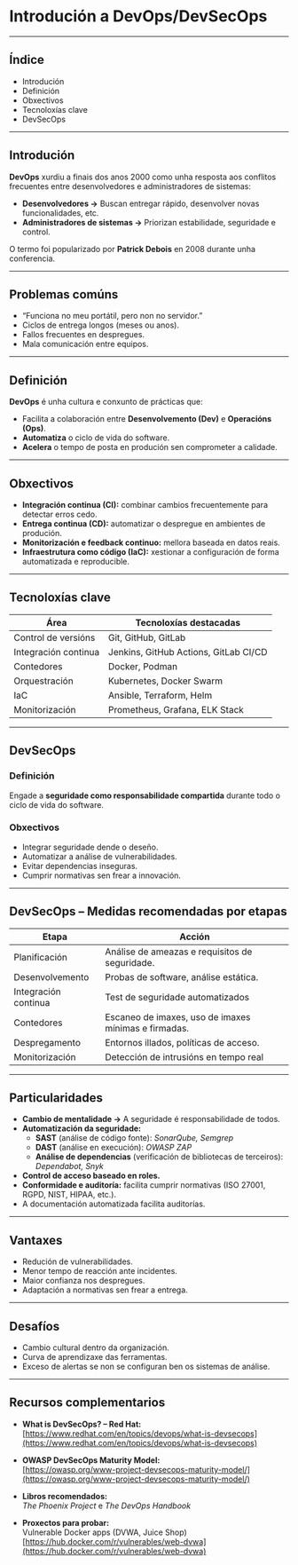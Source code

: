 # Introdución a DevOps/DevSecOps  

---

## Índice
- Introdución  
- Definición  
- Obxectivos  
- Tecnoloxías clave  
- DevSecOps  

---

## Introdución

**DevOps** xurdiu a finais dos anos 2000 como unha resposta aos conflitos frecuentes entre desenvolvedores e administradores de sistemas:

- **Desenvolvedores →** Buscan entregar rápido, desenvolver novas funcionalidades, etc.  
- **Administradores de sistemas →** Priorizan estabilidade, seguridade e control.

O termo foi popularizado por **Patrick Debois** en 2008 durante unha conferencia.

---

## Problemas comúns

- “Funciona no meu portátil, pero non no servidor.”  
- Ciclos de entrega longos (meses ou anos).  
- Fallos frecuentes en despregues.  
- Mala comunicación entre equipos.

---

## Definición

**DevOps** é unha cultura e conxunto de prácticas que:

- Facilita a colaboración entre **Desenvolvemento (Dev)** e **Operacións (Ops)**.  
- **Automatiza** o ciclo de vida do software.  
- **Acelera** o tempo de posta en produción sen comprometer a calidade.

---

## Obxectivos

- **Integración continua (CI):** combinar cambios frecuentemente para detectar erros cedo.  
- **Entrega continua (CD):** automatizar o despregue en ambientes de produción.  
- **Monitorización e feedback continuo:** mellora baseada en datos reais.  
- **Infraestrutura como código (IaC):** xestionar a configuración de forma automatizada e reproducible.

---

## Tecnoloxías clave

| Área                 | Tecnoloxías destacadas                     |
|----------------------|--------------------------------------------|
| Control de versións  | Git, GitHub, GitLab                        |
| Integración continua | Jenkins, GitHub Actions, GitLab CI/CD      |
| Contedores           | Docker, Podman                             |
| Orquestración        | Kubernetes, Docker Swarm                   |
| IaC                  | Ansible, Terraform, Helm                   |
| Monitorización       | Prometheus, Grafana, ELK Stack             |


---

## DevSecOps

### Definición
Engade a **seguridade como responsabilidade compartida** durante todo o ciclo de vida do software.

### Obxectivos
- Integrar seguridade dende o deseño.  
- Automatizar a análise de vulnerabilidades.  
- Evitar dependencias inseguras.  
- Cumprir normativas sen frear a innovación.

---

## DevSecOps – Medidas recomendadas por etapas

| Etapa              | Acción                                                 |
|--------------------|--------------------------------------------------------|
| Planificación      | Análise de ameazas e requisitos de seguridade.         |
| Desenvolvemento    | Probas de software, análise estática.                  |
| Integración continua | Test de seguridade automatizados                      |
| Contedores         | Escaneo de imaxes, uso de imaxes mínimas e firmadas.   |
| Despregamento      | Entornos illados, políticas de acceso.                 |
| Monitorización     | Detección de intrusións en tempo real                  |


---

## Particularidades

- **Cambio de mentalidade →** A seguridade é responsabilidade de todos.  
- **Automatización da seguridade:**
  - **SAST** (análise de código fonte): *SonarQube, Semgrep*  
  - **DAST** (análise en execución): *OWASP ZAP*  
  - **Análise de dependencias** (verificación de bibliotecas de terceiros): *Dependabot, Snyk*  
- **Control de acceso baseado en roles.**  
- **Conformidade e auditoría:** facilita cumprir normativas (ISO 27001, RGPD, NIST, HIPAA, etc.).  
- A documentación automatizada facilita auditorías.

---

## Vantaxes

- Redución de vulnerabilidades.  
- Menor tempo de reacción ante incidentes.  
- Maior confianza nos despregues.  
- Adaptación a normativas sen frear a entrega.

---

## Desafíos

- Cambio cultural dentro da organización.  
- Curva de aprendizaxe das ferramentas.  
- Exceso de alertas se non se configuran ben os sistemas de análise.

---

## Recursos complementarios

- **What is DevSecOps? – Red Hat:**  
  [https://www.redhat.com/en/topics/devops/what-is-devsecops](https://www.redhat.com/en/topics/devops/what-is-devsecops)

- **OWASP DevSecOps Maturity Model:**  
  [https://owasp.org/www-project-devsecops-maturity-model/](https://owasp.org/www-project-devsecops-maturity-model/)

- **Libros recomendados:**  
  *The Phoenix Project* e *The DevOps Handbook*

- **Proxectos para probar:**  
  Vulnerable Docker apps (DVWA, Juice Shop)  
  [https://hub.docker.com/r/vulnerables/web-dvwa](https://hub.docker.com/r/vulnerables/web-dvwa)
